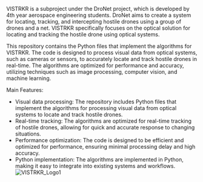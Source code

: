 VISTRKR is a subproject under the DroNet project, which is developed by 4th year aerospace engineering students. DroNet aims to create a system for locating, tracking, and intercepting hostile drones using a group of drones and a net. VISTRKR specifically focuses on the optical solution for locating and tracking the hostile drone using optical systems.

This repository contains the Python files that implement the algorithms for VISTRKR. The code is designed to process visual data from optical systems, such as cameras or sensors, to accurately locate and track hostile drones in real-time. The algorithms are optimized for performance and accuracy, utilizing techniques such as image processing, computer vision, and machine learning.

Main Features:

* Visual data processing: The repository includes Python files that implement the algorithms for processing visual data from optical systems to locate and track hostile drones.
* Real-time tracking: The algorithms are optimized for real-time tracking of hostile drones, allowing for quick and accurate response to changing situations.
* Performance optimization: The code is designed to be efficient and optimized for performance, ensuring minimal processing delay and high accuracy.
* Python implementation: The algorithms are implemented in Python, making it easy to integrate into existing systems and workflows.
![VISTRKR_Logo1](https://user-images.githubusercontent.com/64026118/232573381-8ac14c51-97b1-4697-9b72-2ab2546c2a29.png)
